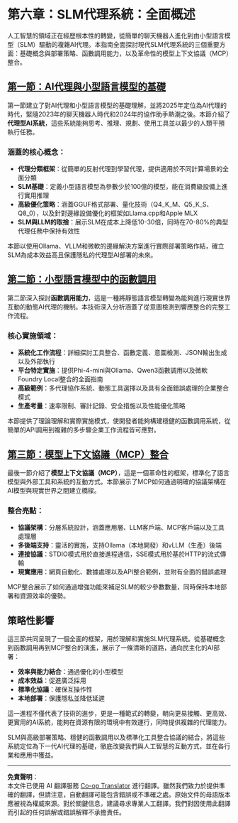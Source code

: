 <!--
CO_OP_TRANSLATOR_METADATA:
{
  "original_hash": "b17bf7f849519fac995c24ab9e2d0be8",
  "translation_date": "2025-09-17T18:45:21+00:00",
  "source_file": "Module06/README.md",
  "language_code": "mo"
}
-->
# 第六章：SLM代理系統：全面概述

人工智慧的領域正在經歷根本性的轉變，從簡單的聊天機器人進化到由小型語言模型（SLM）驅動的複雜AI代理。本指南全面探討現代SLM代理系統的三個重要方面：基礎概念與部署策略、函數調用能力，以及革命性的模型上下文協議（MCP）整合。

## [第一節：AI代理與小型語言模型的基礎](./01.IntroduceAgent.md)

第一節建立了對AI代理和小型語言模型的基礎理解，並將2025年定位為AI代理的時代，緊隨2023年的聊天機器人時代和2024年的協作助手熱潮之後。本節介紹了**代理型AI系統**，這些系統能夠思考、推理、規劃、使用工具並以最少的人類干預執行任務。

### 涵蓋的核心概念：
- **代理分類框架**：從簡單的反射代理到學習代理，提供適用於不同計算場景的全面分類
- **SLM基礎**：定義小型語言模型為參數少於100億的模型，能在消費級設備上進行實用推理
- **高級優化策略**：涵蓋GGUF格式部署、量化技術（Q4_K_M、Q5_K_S、Q8_0），以及針對邊緣設備優化的框架如Llama.cpp和Apple MLX
- **SLM與LLM的取捨**：展示SLM在成本上降低10-30倍，同時在70-80%的典型代理任務中保持有效性

本節以使用Ollama、VLLM和微軟的邊緣解決方案進行實際部署策略作結，確立SLM為成本效益高且保護隱私的代理型AI部署的未來。

## [第二節：小型語言模型中的函數調用](./02.FunctionCalling.md)

第二節深入探討**函數調用能力**，這是一種將靜態語言模型轉變為能夠進行現實世界互動的動態AI代理的機制。本技術深入分析涵蓋了從意圖檢測到響應整合的完整工作流程。

### 核心實施領域：
- **系統化工作流程**：詳細探討工具整合、函數定義、意圖檢測、JSON輸出生成以及外部執行
- **平台特定實施**：提供Phi-4-mini與Ollama、Qwen3函數調用以及微軟Foundry Local整合的全面指南
- **高級範例**：多代理協作系統、動態工具選擇以及具有全面錯誤處理的企業整合模式
- **生產考量**：速率限制、審計記錄、安全措施以及性能優化策略

本節提供了理論理解和實際實施模式，使開發者能夠構建穩健的函數調用系統，從簡單的API調用到複雜的多步驟企業工作流程皆可應對。

## [第三節：模型上下文協議（MCP）整合](./03.IntroduceMCP.md)

最後一節介紹了**模型上下文協議（MCP）**，這是一個革命性的框架，標準化了語言模型與外部工具和系統的互動方式。本節展示了MCP如何通過明確的協議架構在AI模型與現實世界之間建立橋樑。

### 整合亮點：
- **協議架構**：分層系統設計，涵蓋應用層、LLM客戶端、MCP客戶端以及工具處理層
- **多後端支持**：靈活的實施，支持Ollama（本地開發）和vLLM（生產）後端
- **連接協議**：STDIO模式用於直接進程通信，SSE模式用於基於HTTP的流式傳輸
- **現實應用**：網頁自動化、數據處理以及API整合範例，並附有全面的錯誤處理

MCP整合展示了如何通過增強功能來補足SLM的較少參數數量，同時保持本地部署和資源效率的優勢。

## 策略性影響

這三節共同呈現了一個全面的框架，用於理解和實施SLM代理系統。從基礎概念到函數調用再到MCP整合的演進，展示了一條清晰的道路，通向民主化的AI部署：

- **效率與能力結合**：通過優化的小型模型
- **成本效益**：促進廣泛採用
- **標準化協議**：確保互操作性
- **本地部署**：保護隱私並降低延遲

這一進程不僅代表了技術的進步，更是一種範式的轉變，朝向更易接觸、更高效、更實用的AI系統，能夠在資源有限的環境中有效運行，同時提供複雜的代理能力。

SLM與高級部署策略、穩健的函數調用以及標準化工具整合協議的結合，將這些系統定位為下一代AI代理的基礎，徹底改變我們與人工智慧的互動方式，並在各行業和應用中獲益。

---

**免責聲明**：  
本文件已使用 AI 翻譯服務 [Co-op Translator](https://github.com/Azure/co-op-translator) 進行翻譯。雖然我們致力於提供準確的翻譯，但請注意，自動翻譯可能包含錯誤或不準確之處。原始文件的母語版本應被視為權威來源。對於關鍵信息，建議尋求專業人工翻譯。我們對因使用此翻譯而引起的任何誤解或錯誤解釋不承擔責任。